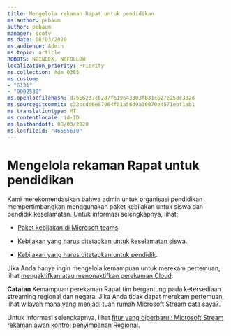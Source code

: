 ```yaml
---
title: Mengelola rekaman Rapat untuk pendidikan
ms.author: pebaum
author: pebaum
manager: scotv
ms.date: 08/03/2020
ms.audience: Admin
ms.topic: article
ROBOTS: NOINDEX, NOFOLLOW
localization_priority: Priority
ms.collection: Adm_O365
ms.custom:
- "6131"
- "9002530"
ms.openlocfilehash: d7b56237cb287f619643303fb31c627e258c332d
ms.sourcegitcommit: c32ccdd6e87964f01a56d9a36070e4571ebf1ab1
ms.translationtype: MT
ms.contentlocale: id-ID
ms.lasthandoff: 08/03/2020
ms.locfileid: "46555610"
---
```

# <a name="manage-meeting-recordings-for-education"></a>Mengelola rekaman Rapat untuk pendidikan

Kami merekomendasikan bahwa admin untuk organisasi pendidikan mempertimbangkan menggunakan paket kebijakan untuk siswa dan pendidik keselamatan. Untuk informasi selengkapnya, lihat:

- [Paket kebijakan di Microsoft teams](https://docs.microsoft.com/microsoftteams/policy-packages-edu#policy-packages-in-microsoft-teams).  
    
- [Kebijakan yang harus ditetapkan untuk keselamatan siswa](https://docs.microsoft.com/microsoftteams/policy-packages-edu#policies-that-should-be-assigned-for-student-safety).

- [Kebijakan yang harus ditetapkan untuk pendidik](https://docs.microsoft.com/microsoftteams/policy-packages-edu#policies-that-should-be-assigned-for-educators).

Jika Anda hanya ingin mengelola kemampuan untuk merekam pertemuan, lihat [mengaktifkan atau menonaktifkan perekaman Cloud](https://docs.microsoft.com/microsoftteams/cloud-recording#turn-on-or-turn-off-cloud-recording).  

**Catatan** Kemampuan perekaman Rapat tim bergantung pada ketersediaan streaming regional dan negara. Jika Anda tidak dapat merekam pertemuan, lihat [wilayah mana yang menjadi tuan rumah Microsoft Stream data saya?](https://docs.microsoft.com/stream/faq#which-regions-does-microsoft-stream-host-my-data-in). 

Untuk informasi selengkapnya, lihat [fitur yang diperbarui: Microsoft Stream rekaman awan kontrol penyimpanan Regional](https://admin.microsoft.com/AdminPortal/Home#/MessageCenter?id=MC214327).